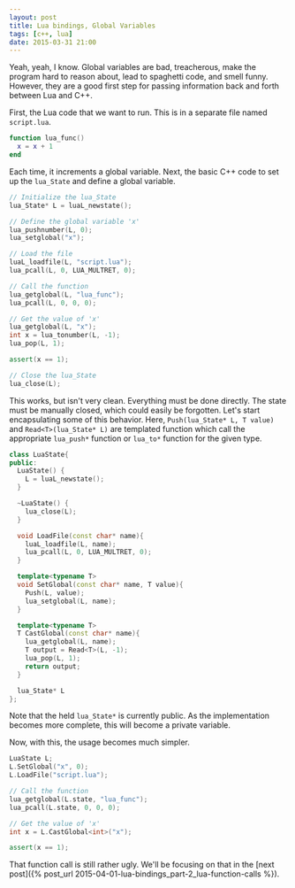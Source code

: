```yaml
---
layout: post
title: Lua bindings, Global Variables
tags: [c++, lua]
date: 2015-03-31 21:00
---
```


Yeah, yeah, I know.
Global variables are bad, treacherous, make the program hard to reason about,
  lead to spaghetti code, and smell funny.
However, they are a good first step for passing information
  back and forth between Lua and C++.

First, the Lua code that we want to run.
This is in a separate file named `script.lua`.

```lua
function lua_func()
  x = x + 1
end
```

Each time, it increments a global variable.
Next, the basic C++ code to set up the `lua_State` and define a global variable.

```c++
// Initialize the lua_State
lua_State* L = luaL_newstate();

// Define the global variable 'x'
lua_pushnumber(L, 0);
lua_setglobal("x");

// Load the file
luaL_loadfile(L, "script.lua");
lua_pcall(L, 0, LUA_MULTRET, 0);

// Call the function
lua_getglobal(L, "lua_func");
lua_pcall(L, 0, 0, 0);

// Get the value of 'x'
lua_getglobal(L, "x");
int x = lua_tonumber(L, -1);
lua_pop(L, 1);

assert(x == 1);

// Close the lua_State
lua_close(L);
```

This works, but isn't very clean.
Everything must be done directly.
The state must be manually closed, which could easily be forgotten.
Let's start encapsulating some of this behavior.
Here, `Push(lua_State* L, T value)` and `Read<T>(lua_State* L)`
  are templated function which call the appropriate `lua_push*` function
  or `lua_to*` function for the given type.

```c++
class LuaState{
public:
  LuaState() {
    L = luaL_newstate();
  }

  ~LuaState() {
    lua_close(L);
  }

  void LoadFile(const char* name){
    luaL_loadfile(L, name);
    lua_pcall(L, 0, LUA_MULTRET, 0);
  }

  template<typename T>
  void SetGlobal(const char* name, T value){
    Push(L, value);
    lua_setglobal(L, name);
  }

  template<typename T>
  T CastGlobal(const char* name){
    lua_getglobal(L, name);
    T output = Read<T>(L, -1);
    lua_pop(L, 1);
    return output;
  }

  lua_State* L
};
```

Note that the held `lua_State*` is currently public.
As the implementation becomes more complete, this will become a private variable.

Now, with this, the usage becomes much simpler.

```c++
LuaState L;
L.SetGlobal("x", 0);
L.LoadFile("script.lua");

// Call the function
lua_getglobal(L.state, "lua_func");
lua_pcall(L.state, 0, 0, 0);

// Get the value of 'x'
int x = L.CastGlobal<int>("x");

assert(x == 1);
```

That function call is still rather ugly.
We'll be focusing on that in the
  [next post]({% post_url 2015-04-01-lua-bindings_part-2_lua-function-calls %}).